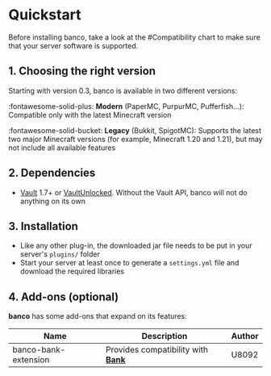 # Quickstart

Before installing banco, take a look at the #Compatibility chart to make sure that your server software is supported.

## 1. Choosing the right version
Starting with version 0.3, banco is available in two different versions:

:fontawesome-solid-plus: **Modern** (PaperMC, PurpurMC, Pufferfish...): Compatible only with the latest Minecraft version

:fontawesome-solid-bucket: **Legacy** (Bukkit, SpigotMC): Supports the latest two major Minecraft versions (for example, Minecraft 1.20 and 1.21), but may not include all available features

## 2. Dependencies
- [Vault](https://www.spigotmc.org/resources/vault.34315/) 1.7+ or [VaultUnlocked](https://www.spigotmc.org/resources/vaultunlocked.117277/). Without the Vault API, banco will not do anything on its own

## 3. Installation
- Like any other plug-in, the downloaded jar file needs to be put in your server's `plugins/` folder
- Start your server at least once to generate a `settings.yml` file and download the required libraries

## 4. Add-ons (optional)
**banco** has some add-ons that expand on its features:

| Name                 | Description                            | Author |
|----------------------|----------------------------------------|--------|
| banco-bank-extension | Provides compatibility with __[Bank]__ | U8092  |

  [Bank]: https://www.spigotmc.org/resources/bank-30k-downloads-updated-for-1-21.18968/